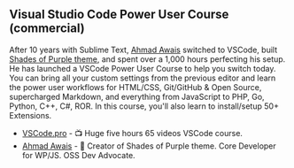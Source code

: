 ## Visual Studio Code Power User Course (commercial)

After 10 years with Sublime Text, [Ahmad Awais](https://twitter.com/MrAhmadAwais/) switched to VSCode, built [Shades of Purple theme](https://marketplace.visualstudio.com/items?itemName=ahmadawais.shades-of-purple), and spent over a 1,000 hours perfecting his setup. He has launched a VSCode Power User Course to help you switch today. You can bring all your custom settings from the previous editor and learn the power user workflows for HTML/CSS, Git/GitHub & Open Source, supercharged Markdown, and everything from JavaScript to PHP, Go, Python, C++, C#, ROR. In this course, you'll also learn to install/setup 50+ Extensions.

-   [VSCode.pro](https://vscode.pro/) - 📺 Huge five hours 65 videos VSCode course.
-   [Ahmad Awais](https://twitter.com/MrAhmadAwais/) - 🙌 Creator of Shades of Purple theme. Core Developer for WP/JS. OSS Dev Advocate.